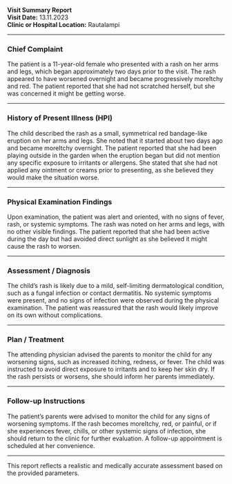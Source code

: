 

**Visit Summary Report**  
**Visit Date:** 13.11.2023  
**Clinic or Hospital Location:** Rautalampi  

---

### **Chief Complaint**  
The patient is a 11-year-old female who presented with a rash on her arms and legs, which began approximately two days prior to the visit. The rash appeared to have worsened overnight and became progressively moreItchy and red. The patient reported that she had not scratched herself, but she was concerned it might be getting worse.

---

### **History of Present Illness (HPI)**  
The child described the rash as a small, symmetrical red bandage-like eruption on her arms and legs. She noted that it started about two days ago and became moreItchy overnight. The patient reported that she had been playing outside in the garden when the eruption began but did not mention any specific exposure to irritants or allergens. She stated that she had not applied any ointment or creams prior to presenting, as she believed they would make the situation worse.

---

### **Physical Examination Findings**  
Upon examination, the patient was alert and oriented, with no signs of fever, rash, or systemic symptoms. The rash was noted on her arms and legs, with no other visible findings. The patient reported that she had been active during the day but had avoided direct sunlight as she believed it might cause the rash to worsen.

---

### **Assessment / Diagnosis**  
The child’s rash is likely due to a mild, self-limiting dermatological condition, such as a fungal infection or contact dermatitis. No systemic symptoms were present, and no signs of infection were observed during the physical examination. The patient was reassured that the rash would likely improve on its own without complications.

---

### **Plan / Treatment**  
The attending physician advised the parents to monitor the child for any worsening signs, such as increased itching, redness, or fever. The child was instructed to avoid direct exposure to irritants and to keep her skin dry. If the rash persists or worsens, she should inform her parents immediately.

---

### **Follow-up Instructions**  
The patient’s parents were advised to monitor the child for any signs of worsening symptoms. If the rash becomes moreItchy, red, or painful, or if she experiences fever, chills, or other systemic signs of infection, she should return to the clinic for further evaluation. A follow-up appointment is scheduled at her convenience.

---

This report reflects a realistic and medically accurate assessment based on the provided parameters.